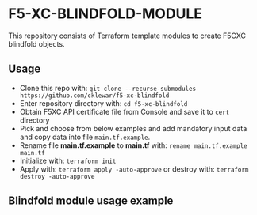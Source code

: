 # F5-XC-BLINDFOLD-MODULE

This repository consists of Terraform template modules to create F5CXC blindfold objects.

## Usage

- Clone this repo with: `git clone --recurse-submodules https://github.com/cklewar/f5-xc-blindfold`
- Enter repository directory with: `cd f5-xc-blindfold`
- Obtain F5XC API certificate file from Console and save it to `cert` directory
- Pick and choose from below examples and add mandatory input data and copy data into file `main.tf.example`.
- Rename file __main.tf.example__ to __main.tf__ with: `rename main.tf.example main.tf`
- Initialize with: `terraform init`
- Apply with: `terraform apply -auto-approve` or destroy with: `terraform destroy -auto-approve`

## Blindfold module usage example

````hcl

````